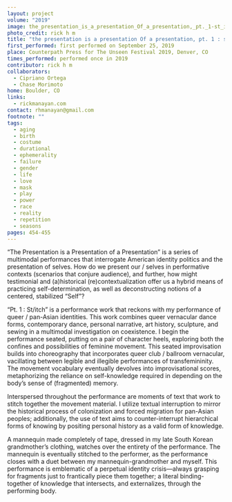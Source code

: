 ```yaml
---
layout: project
volume: "2019"
image: the_presentation_is_a_presentation_Of_a_presentation,_pt._1-st_itch.jpg
photo_credit: rick h m
title: "the presentation is a presentation Of a presentation, pt. 1 : st/itch"
first_performed: first performed on September 25, 2019
place: Counterpath Press for The Unseen Festival 2019, Denver, CO
times_performed: performed once in 2019
contributor: rick h m
collaborators:
  - Cipriano Ortega
  - Chase Morimoto
home: Boulder, CO
links:
  - rickmanayan.com
contact: rhmanayan@gmail.com
footnote: ""
tags:
  - aging
  - birth
  - costume
  - durational
  - ephemerality
  - failure
  - gender
  - life
  - love
  - mask
  - play
  - power
  - race
  - reality
  - repetition
  - seasons
pages: 454-455
---
```


“The Presentation is a Presentation of a Presentation” is a series of multimodal performances that interrogate American identity politics and the presentation of selves. How do we present our / selves in performative contexts (scenarios that conjure audience), and further, how might testimonial and (a)historical (re)contextualization offer us a hybrid means of practicing self-determination, as well as deconstructing notions of a centered, stabilized “Self”?

“Pt. 1 : St/itch” is a performance work that reckons with my performance of queer / pan-Asian identities. This work combines queer vernacular dance forms, contemporary dance, personal narrative, art history, sculpture, and sewing in a multimodal investigation on coexistence. I begin the performance seated, putting on a pair of character heels, exploring both the confines and possibilities of feminine movement. This seated improvisation builds into choreography that incorporates queer club / ballroom vernacular, vacillating between legible and illegible performances of transfemininity. The movement vocabulary eventually devolves into improvisational scores, metaphorizing the reliance on self-knowledge required in depending on the body’s sense of (fragmented) memory.

Interspersed throughout the performance are moments of text that work to stitch together the movement material. I utilize textual interruption to mirror the historical process of colonization and forced migration for pan-Asian peoples; additionally, the use of text aims to counter-interrupt hierarchical forms of knowing by positing personal history as a valid form of knowledge.

A mannequin made completely of tape, dressed in my late South Korean grandmother’s clothing, watches over the entirety of the performance. The mannequin is eventually stitched to the performer, as the performance closes with a duet between my mannequin-grandmother and myself. This performance is emblematic of a perpetual identity crisis—always grasping for fragments just to frantically piece them together; a literal binding-together of knowledge that intersects, and externalizes, through the performing body.
